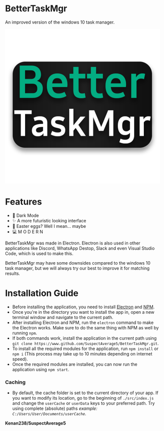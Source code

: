 # BetterTaskMgr
An improved version of the windows 10 task manager.

![BeterTaskMgr](/src/BetterTaskMgr.png)

# Features
* 🌙 Dark Mode
* ✨ A more futuristic looking interface
* 🥚 Easter eggs? Well I mean... maybe
* 💻 M O D E R N

BetterTaskMgr was made in Electron. Electron is also used in other applications like 
Discord, WhatsApp Destop, Slack and even Visual Studio Code, which is used to make this.

BetterTaskMgr may have some downsides compared to the windows 10 task manager, 
but we will always try our best to improve it for matching results.

# Installation Guide
* Before installing the application, you need to install [Electron](https://electronjs.org/) and [NPM](https://nodejs.org/en/download/).
* Once you're in the directory you want to install the app in, open a new terminal window and navigate to the current path.
* After installing Electron and NPM, run the `electron` command to make the Electron works. Make sure to do the same thing with NPM as well by running `npm`.
* If both commands work, install the application in the current path using `git clone https://www.github.com/SuspectAverage5/BetterTaskMgr.git`.
* To install all the required modules for the application, run `npm install` or `npm i` (This process may take up to 10 minutes depending on internet speed).
* Once the required modules are installed, you can now run the application using `npm start`.

### Caching
* By default, the cache folder is set to the current directory of your app. If you want to modify its location, go to the beginning of `./src/index.js` and change the `userCache` or `userData` keys to your preferred path. Try using complete (absolute) paths *example: `C:/Users/User/Documents/userCache`*.

**Kenan238/SuspectAverage5**
